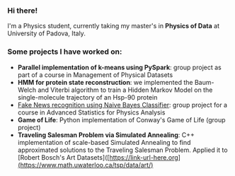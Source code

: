 ### Hi there!
I'm a Physics student, currently taking my master's in **Physics of Data** at University of Padova, Italy. 

### Some projects I have worked on:
  - **Parallel implementation of k-means using PySpark**: group project as part of a course in Management of Physical Datasets
  - **HMM for protein state reconstruction**: we implemented the Baum-Welch and Viterbi algorithm to train a Hidden Markov Model on the single-molecule trajectory of an Hsp-90 protein
  - [Fake News recognition using Naive Bayes Classifier](https://github.com/s1m0n32001/BayesianFakeNewsRecognition): group project for a course in Advanced Statistics for Physics Analysis
  - **Game of Life**: Python implementation of Conway's Game of Life (group project)
  - **Traveling Salesman Problem via Simulated Annealing**: C++ implementation of scale-based Simulated Annealing to find approximated solutions to the Traveling Salesman Problem. Applied it to [Robert Bosch's Art Datasets]([https://link-url-here.org](https://www.math.uwaterloo.ca/tsp/data/art/)
<!--
**s1m0n32001/s1m0n32001** is a ✨ _special_ ✨ repository because its `README.md` (this file) appears on your GitHub profile.

Here are some ideas to get you started:

- 🔭 I’m currently working on ...
- 🌱 I’m currently learning ...
- 👯 I’m looking to collaborate on ...
- 🤔 I’m looking for help with ...
- 💬 Ask me about ...
- 📫 How to reach me: ...
- 😄 Pronouns: ...
- ⚡ Fun fact: ...
-->

